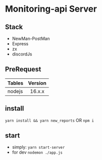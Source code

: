 # Monitoring-api Server

## Stack
* NewMan-PostMan
* Express
* zx
* discordJs

## PreRequest
| Tables | Version |
| ------------- |:-------------:|
| nodejs | 16.x.x |

## install
`yarn install && yarn new_reports`
OR
`npm i`

## start
* simply:
`yarn start-server `
* for dev
`nodemon ./app.js`

